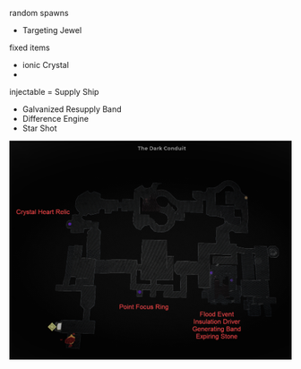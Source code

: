 random spawns
- Targeting Jewel

fixed items
- ionic Crystal
-

injectable = Supply Ship
- Galvanized Resupply Band
- Difference Engine
- Star Shot

![](info/minimap.png)